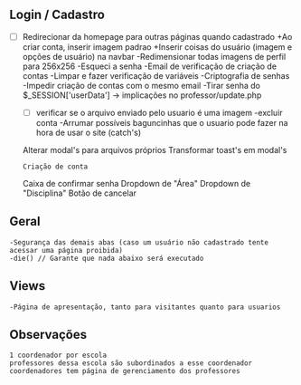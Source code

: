 ## Login / Cadastro
- [ ] Redirecionar da homepage para outras páginas quando cadastrado
    +Ao criar conta, inserir imagem padrao
    +Inserir coisas do usuário (imagem e opções de usuário) na navbar
    -Redimensionar todas imagens de perfil para 256x256
    -Esqueci a senha
    -Email de verificação de criação de contas
    -Limpar e fazer verificação de variáveis
    -Criptografia de senhas
    -Impedir criação de contas com o mesmo email
    -Tirar senha do $_SESSION['userData'] -> implicações no professor/update.php
    - [ ] verificar se o arquivo enviado pelo usuario é uma imagem
    -excluir conta
    -Arrumar possíveis baguncinhas que o usuario pode fazer na hora de usar o site (catch's)

    Alterar modal's para arquivos próprios
    Transformar toast's em modal's

      Criação de conta
    Caixa de confirmar senha
    Dropdown de "Área"
    Dropdown de "Disciplina"
    Botão de cancelar


## Geral
    -Segurança das demais abas (caso um usuário não cadastrado tente acessar uma página proibida)
    -die() // Garante que nada abaixo será executado


## Views
    -Página de apresentação, tanto para visitantes quanto para usuarios

## Observações
    1 coordenador por escola
    professores dessa escola são subordinados a esse coordenador
    coordenadores tem página de gerenciamento dos professores                                               
